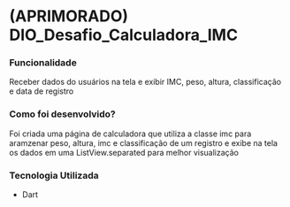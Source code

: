 # (APRIMORADO) DIO_Desafio_Calculadora_IMC

### Funcionalidade
Receber dados do usuários na tela e exibir IMC, peso, altura, classificação e data de registro

### Como foi desenvolvido?
Foi criada uma página de calculadora que utiliza a classe imc para aramzenar peso, altura, imc 
e classificação de um registro e exibe na tela os dados em uma ListView.separated para melhor
visualização

### Tecnologia Utilizada
- Dart
